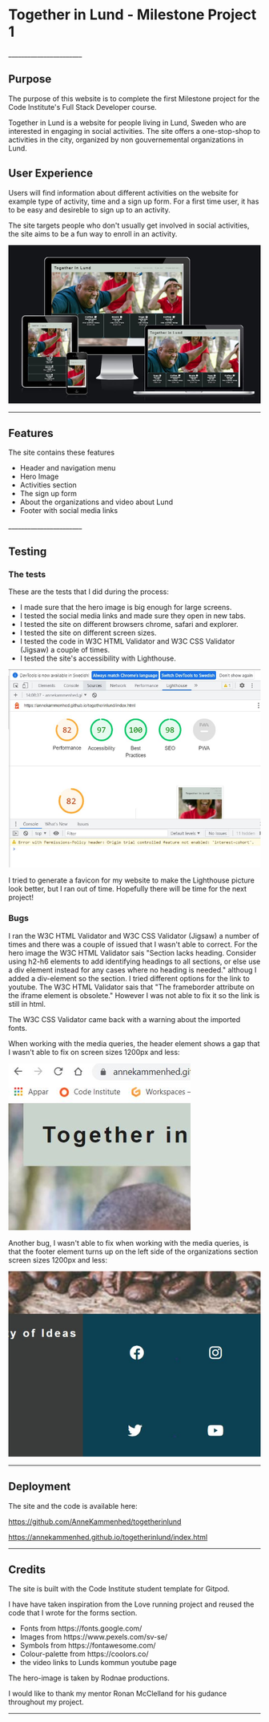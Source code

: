 <h1>Together in Lund - Milestone Project 1</h1>
_______________________

<h2>Purpose</h2>
The purpose of this website is to complete the first Milestone project for the Code Institute's Full Stack Developer course.

Together in Lund is a website for people living in Lund, Sweden who are interested in engaging in social activities. The site offers a one-stop-shop to activities in the city, organized by non gouvernemental organizations in Lund. 

<h2>User Experience</h2>
 Users will find information about different activities on the website for example type of activity, time and a sign up form. For a first time user, it has to be easy and desireble to sign up to an activity.

The site targets people who don't usually get involved in social activities, the site aims to be a fun way to enroll in an activity.

<img src="assets/images/togetherinlund different screens.JPG" alt="the site together in lund o different screen sizes">

_______________________

<h2>Features</h2>
The site contains these features

<ul>
<li>Header and navigation menu</li>
<li>Hero Image</li>
<li>Activities section</li>
<li>The sign up form</li>
<li>About the organizations and video about Lund</li>
<li>Footer with social media links</li>
</ul>
_______________________

<h2>Testing</h2>
<h3>The tests</h3>
These are the tests that I did during the process:

<ul>
<li>I made sure that the hero image is big enough for large screens.</li>
<li>I tested the social media links and made sure they open in new tabs.</li>
<li>I tested the site on different browsers chrome, safari and explorer.</li>
<li>I tested the site on different screen sizes.</li>
<li>I tested the code in W3C HTML Validator and W3C CSS Validator (Jigsaw) a couple of times.</li>
<li>I tested the site's accessibility with Lighthouse.</li>
</ul>

<img src="assets/images/lighthousevarde.JPG" alt="the site rating from Lighthouse">

I tried to generate a favicon for my website to make the Lighthouse picture look better, but I ran out of time. Hopefully there will be time for the next project!

<h3>Bugs</h3>
I ran the W3C HTML Validator and W3C CSS Validator (Jigsaw) a number of times and there was a couple of issued that I wasn't able to correct. For the hero image the W3C HTML Validator sais "Section lacks heading. Consider using h2-h6 elements to add identifying headings to all sections, or else use a div element instead for any cases where no heading is needed." althoug I added a div-element so the section. I tried different options for the link to youtube. The W3C HTML Validator sais that "The frameborder attribute on the iframe element is obsolete." However I was not able to fix it so the link is still in html.

The W3C CSS Validator came back with a warning about the imported fonts.

When working with the media queries, the header element shows a gap that I wasn't able to fix on screen sizes 1200px and less:

<img src="assets/images/glappuppevanster.JPG" alt="upper left corner of site when screen size under 1200px">

Another bug, I wasn't able to fix when working with the media queries, is that the footer element turns up on the left side of the organizations section screen sizes 1200px and less:

<img src="assets/images/glappnerehoger.JPG" alt="footer turns to right side of site when screen size under 1200px">

_______________________

<h2>Deployment</h2>
The site and the code is available here:

https://github.com/AnneKammenhed/togetherinlund

https://annekammenhed.github.io/togetherinlund/index.html

_______________________

<h2>Credits</h2>
The site is built with the Code Institute student template for Gitpod. 

I have have taken inspiration from the Love running project and reused the code that I wrote for the forms section. 

<ul>
<li>Fonts from https://fonts.google.com/</li>
<li>Images from https://www.pexels.com/sv-se/</li>
<li>Symbols from https://fontawesome.com/</li>
<li>Colour-palette from https://coolors.co/</li>
<li>the video links to Lunds kommun youtube page</li>
</ul>

The hero-image is taken by Rodnae productions.

I would like to thank my mentor Ronan McClelland for his gudance throughout my project.
_______________________